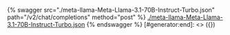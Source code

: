 [#generator:start]: <> ({ "template": "openapi" })
{% swagger src="./meta-llama-Meta-Llama-3.1-70B-Instruct-Turbo.json" path="/v2/chat/completions" method="post" %}
[./meta-llama-Meta-Llama-3.1-70B-Instruct-Turbo.json](./meta-llama-Meta-Llama-3.1-70B-Instruct-Turbo.json)
{% endswagger %}
[#generator:end]: <> ({})